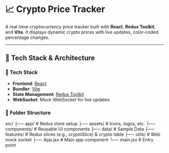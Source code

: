 # 📈 Crypto Price Tracker

A real-time cryptocurrency price tracker built with **React**, **Redux Toolkit**, and **Vite**. It displays dynamic crypto prices with live updates, color-coded percentage changes.

---

## 🧪 Tech Stack & Architecture

### 🔧 Tech Stack

- **Frontend**: [React](https://reactjs.org/)
- **Bundler**: [Vite](https://vitejs.dev/)
- **State Management**: [Redux Toolkit](https://redux-toolkit.js.org/)
- **WebSocket**: Mock WebSocket for live updates

### 📁 Folder Structure

src/
├── app/ # Redux store setup
├── assets/ # Icons, logos, etc.
├── components/ # Reusable UI components
├── data/ # Sample Data
├── features/ # Redux slices (e.g., cryptoSlice) & crypto table
├── utils/ # Web mock socket
├── App.jsx # Main app component
└── main.jsx # Entry point

